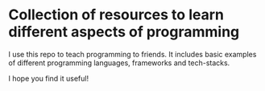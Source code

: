 # Collection of resources to learn different aspects of programming
I use this repo to teach programming to friends. It includes basic 
examples of different programming languages, frameworks and tech-stacks.

I hope you find it useful!



